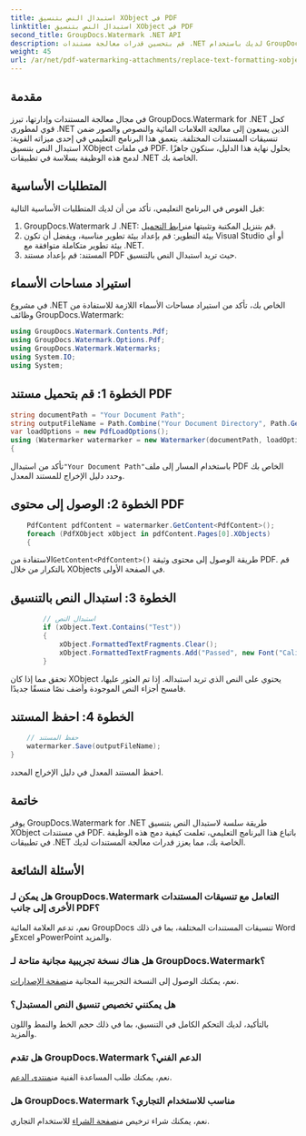 ```yaml
---
title: استبدال النص بتنسيق XObject في PDF
linktitle: استبدال النص بتنسيق XObject في PDF
second_title: GroupDocs.Watermark .NET API
description: قم بتحسين قدرات معالجة مستندات .NET لديك باستخدام GroupDocs للعلامة المائية لـ .NET. تعرف على كيفية استبدال النص بالتنسيق في ملفات PDF بسهولة.
weight: 45
url: /ar/net/pdf-watermarking-attachments/replace-text-formatting-xobject-pdf/
---
```

## مقدمة
في مجال معالجة المستندات وإدارتها، تبرز GroupDocs.Watermark for .NET كحل قوي لمطوري .NET الذين يسعون إلى معالجة العلامات المائية والنصوص والصور ضمن تنسيقات المستندات المختلفة. يتعمق هذا البرنامج التعليمي في إحدى ميزاته القوية: استبدال النص بتنسيق XObject في ملفات PDF. بحلول نهاية هذا الدليل، ستكون جاهزًا لدمج هذه الوظيفة بسلاسة في تطبيقات .NET الخاصة بك.
## المتطلبات الأساسية
قبل الغوص في البرنامج التعليمي، تأكد من أن لديك المتطلبات الأساسية التالية:
1.  GroupDocs.Watermark لـ .NET: قم بتنزيل المكتبة وتثبيتها من[رابط التحميل](https://releases.groupdocs.com/Watermark/net/).
2. بيئة التطوير: قم بإعداد بيئة تطوير مناسبة، ويفضل أن تكون Visual Studio أو أي بيئة تطوير متكاملة متوافقة مع .NET.
3. المستند: قم بإعداد مستند PDF حيث تريد استبدال النص بالتنسيق.

## استيراد مساحات الأسماء
في مشروع .NET الخاص بك، تأكد من استيراد مساحات الأسماء اللازمة للاستفادة من وظائف GroupDocs.Watermark:
```csharp
using GroupDocs.Watermark.Contents.Pdf;
using GroupDocs.Watermark.Options.Pdf;
using GroupDocs.Watermark.Watermarks;
using System.IO;
using System;
```
## الخطوة 1: قم بتحميل مستند PDF
```csharp
string documentPath = "Your Document Path";
string outputFileName = Path.Combine("Your Document Directory", Path.GetFileName(documentPath));
var loadOptions = new PdfLoadOptions();
using (Watermarker watermarker = new Watermarker(documentPath, loadOptions))
{
```
 تأكد من استبدال`"Your Document Path"`باستخدام المسار إلى ملف PDF الخاص بك وحدد دليل الإخراج للمستند المعدل.
## الخطوة 2: الوصول إلى محتوى PDF
```csharp
    PdfContent pdfContent = watermarker.GetContent<PdfContent>();
    foreach (PdfXObject xObject in pdfContent.Pages[0].XObjects)
    {
```
 الاستفادة من`GetContent<PdfContent>()` طريقة الوصول إلى محتوى وثيقة PDF. قم بالتكرار من خلال XObjects في الصفحة الأولى.
## الخطوة 3: استبدال النص بالتنسيق
```csharp
        // استبدال النص
        if (xObject.Text.Contains("Test"))
        {
            xObject.FormattedTextFragments.Clear();
            xObject.FormattedTextFragments.Add("Passed", new Font("Calibri", 19, FontStyle.Bold), Color.Red, Color.Aqua);
        }
```
تحقق مما إذا كان XObject يحتوي على النص الذي تريد استبداله. إذا تم العثور عليها، فامسح أجزاء النص الموجودة وأضف نصًا منسقًا جديدًا.
## الخطوة 4: احفظ المستند
```csharp
    // حفظ المستند
    watermarker.Save(outputFileName);
}
```
احفظ المستند المعدل في دليل الإخراج المحدد.

## خاتمة
يوفر GroupDocs.Watermark for .NET طريقة سلسة لاستبدال النص بتنسيق XObject في مستندات PDF. باتباع هذا البرنامج التعليمي، تعلمت كيفية دمج هذه الوظيفة في تطبيقات .NET الخاصة بك، مما يعزز قدرات معالجة المستندات لديك.
## الأسئلة الشائعة
### هل يمكن لـ GroupDocs.Watermark التعامل مع تنسيقات المستندات الأخرى إلى جانب PDF؟
نعم، تدعم العلامة المائية GroupDocs تنسيقات المستندات المختلفة، بما في ذلك Word وExcel وPowerPoint والمزيد.
### هل هناك نسخة تجريبية مجانية متاحة لـ GroupDocs.Watermark؟
 نعم، يمكنك الوصول إلى النسخة التجريبية المجانية من[صفحة الإصدارات](https://releases.groupdocs.com/).
### هل يمكنني تخصيص تنسيق النص المستبدل؟
بالتأكيد، لديك التحكم الكامل في التنسيق، بما في ذلك حجم الخط والنمط واللون والمزيد.
### هل تقدم GroupDocs.Watermark الدعم الفني؟
 نعم، يمكنك طلب المساعدة الفنية من[منتدى الدعم](https://forum.groupdocs.com/c/watermark/19).
### هل GroupDocs.Watermark مناسب للاستخدام التجاري؟
 نعم، يمكنك شراء ترخيص من[صفحة الشراء](https://purchase.groupdocs.com/buy) للاستخدام التجاري.